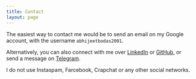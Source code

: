 ```yaml
---
title: Contact
layout: page
---
```


The easiest way to contact me would be to send an email on my Google account,
with the username `abhijeetbodas2001`.

Alternatively, you can also connect with me over
[LinkedIn](https://www.linkedin.com/in/abhijeetbodas2001/) or
[GitHub](https://github.com/abhijeetbodas2001/), or send a message on
[Telegram](https://telegram.me/abhijeetbodas2001).

I do not use Instaspam, Farcebook, Crapchat or any other social networks.
